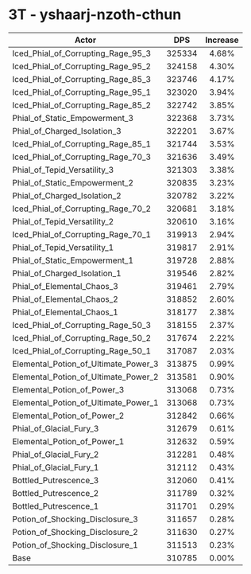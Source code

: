 # 3T - yshaarj-nzoth-cthun
| Actor | DPS | Increase |
|---|:---:|:---:|
|Iced_Phial_of_Corrupting_Rage_95_3|325334|4.68%|
|Iced_Phial_of_Corrupting_Rage_95_2|324158|4.30%|
|Iced_Phial_of_Corrupting_Rage_85_3|323746|4.17%|
|Iced_Phial_of_Corrupting_Rage_95_1|323020|3.94%|
|Iced_Phial_of_Corrupting_Rage_85_2|322742|3.85%|
|Phial_of_Static_Empowerment_3|322368|3.73%|
|Phial_of_Charged_Isolation_3|322201|3.67%|
|Iced_Phial_of_Corrupting_Rage_85_1|321744|3.53%|
|Iced_Phial_of_Corrupting_Rage_70_3|321636|3.49%|
|Phial_of_Tepid_Versatility_3|321303|3.38%|
|Phial_of_Static_Empowerment_2|320835|3.23%|
|Phial_of_Charged_Isolation_2|320782|3.22%|
|Iced_Phial_of_Corrupting_Rage_70_2|320681|3.18%|
|Phial_of_Tepid_Versatility_2|320610|3.16%|
|Iced_Phial_of_Corrupting_Rage_70_1|319913|2.94%|
|Phial_of_Tepid_Versatility_1|319817|2.91%|
|Phial_of_Static_Empowerment_1|319728|2.88%|
|Phial_of_Charged_Isolation_1|319546|2.82%|
|Phial_of_Elemental_Chaos_3|319461|2.79%|
|Phial_of_Elemental_Chaos_2|318852|2.60%|
|Phial_of_Elemental_Chaos_1|318177|2.38%|
|Iced_Phial_of_Corrupting_Rage_50_3|318155|2.37%|
|Iced_Phial_of_Corrupting_Rage_50_2|317674|2.22%|
|Iced_Phial_of_Corrupting_Rage_50_1|317087|2.03%|
|Elemental_Potion_of_Ultimate_Power_3|313875|0.99%|
|Elemental_Potion_of_Ultimate_Power_2|313581|0.90%|
|Elemental_Potion_of_Power_3|313068|0.73%|
|Elemental_Potion_of_Ultimate_Power_1|313068|0.73%|
|Elemental_Potion_of_Power_2|312842|0.66%|
|Phial_of_Glacial_Fury_3|312679|0.61%|
|Elemental_Potion_of_Power_1|312632|0.59%|
|Phial_of_Glacial_Fury_2|312281|0.48%|
|Phial_of_Glacial_Fury_1|312112|0.43%|
|Bottled_Putrescence_3|312060|0.41%|
|Bottled_Putrescence_2|311789|0.32%|
|Bottled_Putrescence_1|311701|0.29%|
|Potion_of_Shocking_Disclosure_3|311657|0.28%|
|Potion_of_Shocking_Disclosure_2|311630|0.27%|
|Potion_of_Shocking_Disclosure_1|311513|0.23%|
|Base|310785|0.00%|

